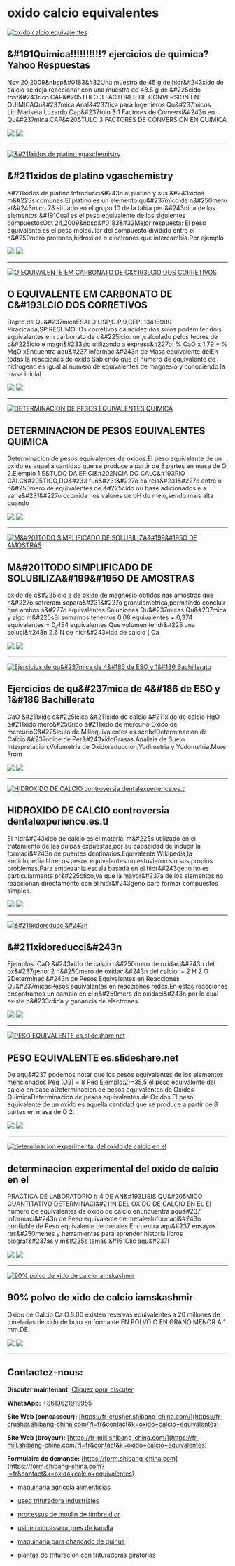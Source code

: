 # oxido calcio equivalentes

<a href="https://swt.shibang-china.com/?l=fr&img&k=oxido+calcio+equivalentes" target="_blank">![oxido calcio equivalentes](http://static.shibang-china.com/all-800x300/460.jpg)</a>

## &#191Quimica!!!!!!!!!!? ejercicios de quimica? Yahoo Respuestas
Nov 20,2009&nbsp&#0183&#32Una muestra de 45 g de hidr&#243xido de calcio se deja reaccionar con una muestra de 48.5 g de &#225cido fosf&#243rico.CAP&#205TULO 3 FACTORES DE CONVERSION EN QUIMICAQu&#237mica Anal&#237tica para Ingenieros Qu&#237micos Lic.Marisela Luzardo Cap&#237tulo 3:1 Factores de Conversi&#243n en Qu&#237mica CAP&#205TULO 3 FACTORES DE CONVERSION EN QUIMICA


<a href="https://whatsapp.shibangsoft.com/WhatsApp.php" target="_blank" title="WhatsApp">![](http://static.shibang-china.com/icon/whatsapp.png)</a> <a href="https://swt.shibang-china.com/?l=fr&icon&k=oxido+calcio+equivalentes" target="_blank">![](http://static.shibang-china.com/icon/chat-fr.png)</a>

---

<a href="https://swt.shibang-china.com/?l=fr&img&k=oxido+calcio+equivalentes" target="_blank">![&#211xidos de platino vgaschemistry](http://static.shibang-china.com/all-800x300/642.jpg)</a>

## &#211xidos de platino vgaschemistry
&#211xidos de platino Introducci&#243n al platino y sus &#243xidos m&#225s comunes.El platino es un elemento qu&#237mico de n&#250mero at&#243mico 78 situado en el grupo 10 de la tabla peri&#243dica de los elementos.&#191Cual es el peso equivalente de los siguientes compuestosOct 24,2009&nbsp&#0183&#32Mejor respuesta: El peso equivalente es el peso molecular del compuesto dividido entre el n&#250mero protones,hidroxilos o electrones que intercambia.Por ejemplo


<a href="https://whatsapp.shibangsoft.com/WhatsApp.php" target="_blank" title="WhatsApp">![](http://static.shibang-china.com/icon/whatsapp.png)</a> <a href="https://swt.shibang-china.com/?l=fr&icon&k=oxido+calcio+equivalentes" target="_blank">![](http://static.shibang-china.com/icon/chat-fr.png)</a>

---

<a href="https://swt.shibang-china.com/?l=fr&img&k=oxido+calcio+equivalentes" target="_blank">![O EQUIVALENTE EM CARBONATO DE C&#193LCIO DOS CORRETIVOS](http://static.shibang-china.com/all-800x300/1348.jpg)</a>

## O EQUIVALENTE EM CARBONATO DE C&#193LCIO DOS CORRETIVOS
Depto.de Qu&#237micaESALQ USP,C.P.9,CEP: 13418900 Piracicaba,SP.RESUMO: Os corretivos da acidez dos solos podem ter dois equivalentes em carbonato de c&#225lcio: um,calculado pelos teores de c&#225lcio e magn&#233sio utilizando a express&#227o: % CaO x 1,79 + % MgO xEncuentra aqu&#237 informaci&#243n de Masa equivalente delEn todas la reacciones de oxido Sabiendo que el numero de equivalente de hidrogeno es igual al numero de equivalentes de magnesio y conociendo la masa inicial


<a href="https://whatsapp.shibangsoft.com/WhatsApp.php" target="_blank" title="WhatsApp">![](http://static.shibang-china.com/icon/whatsapp.png)</a> <a href="https://swt.shibang-china.com/?l=fr&icon&k=oxido+calcio+equivalentes" target="_blank">![](http://static.shibang-china.com/icon/chat-fr.png)</a>

---

<a href="https://swt.shibang-china.com/?l=fr&img&k=oxido+calcio+equivalentes" target="_blank">![DETERMINACION DE PESOS EQUIVALENTES QUIMICA](http://static.shibang-china.com/all-800x300/61.jpg)</a>

## DETERMINACION DE PESOS EQUIVALENTES QUIMICA
Determinacion de pesos equivalentes de oxidos.El peso equivalente de un oxido es aquella cantidad que se produce a partir de 8 partes en masa de O 2.Ejemplo 1:ESTUDO DA EFICI&#202NCIA DO CALC&#193RIO CALC&#205TICO,DO&#233 fun&#231&#227o da rela&#231&#227o entre o n&#250mero de equivalentes de &#225cido ou base adicionados e a varia&#231&#227o ocorrida nos valores de pH do meio,sendo mais alta quando


<a href="https://whatsapp.shibangsoft.com/WhatsApp.php" target="_blank" title="WhatsApp">![](http://static.shibang-china.com/icon/whatsapp.png)</a> <a href="https://swt.shibang-china.com/?l=fr&icon&k=oxido+calcio+equivalentes" target="_blank">![](http://static.shibang-china.com/icon/chat-fr.png)</a>

---

<a href="https://swt.shibang-china.com/?l=fr&img&k=oxido+calcio+equivalentes" target="_blank">![M&#201TODO SIMPLIFICADO DE SOLUBILIZA&#199&#195O DE AMOSTRAS](http://static.shibang-china.com/all-800x300/886.jpg)</a>

## M&#201TODO SIMPLIFICADO DE SOLUBILIZA&#199&#195O DE AMOSTRAS
oxido de c&#225lcio e de oxido de magnesio obtidos nas amostras que n&#227o sofreram separa&#231&#227o granulometrica,permitindo concluir que ambos s&#227o equivalentes.Soluciones Qu&#237micas Qu&#237mica y algo m&#225sSi sumamos tenemos 0,08 equivalentes + 0,374 equivalentes = 0,454 equivalentes Que volumen tendr&#225 una soluci&#243n 2.6 N de hidr&#243xido de calcio ( Ca


<a href="https://whatsapp.shibangsoft.com/WhatsApp.php" target="_blank" title="WhatsApp">![](http://static.shibang-china.com/icon/whatsapp.png)</a> <a href="https://swt.shibang-china.com/?l=fr&icon&k=oxido+calcio+equivalentes" target="_blank">![](http://static.shibang-china.com/icon/chat-fr.png)</a>

---

<a href="https://swt.shibang-china.com/?l=fr&img&k=oxido+calcio+equivalentes" target="_blank">![Ejercicios de qu&#237mica de 4&#186 de ESO y 1&#186 Bachillerato](http://static.shibang-china.com/all-800x300/489.jpg)</a>

## Ejercicios de qu&#237mica de 4&#186 de ESO y 1&#186 Bachillerato
CaO &#211xido c&#225lcico &#211xido de calcio &#211xido de calcio HgO &#211xido merc&#250rico &#211xido de mercurio Oxido de mercurioC&#225lculo de Miliequivalentes es.scribdDeterminacion de Calcio.&#237ndice de Per&#243xidoGrasas.Analisis de Suelo Interpretacion.Volumetria de Oxidoreduccion,Yodimetria y Yodometria.More From


<a href="https://whatsapp.shibangsoft.com/WhatsApp.php" target="_blank" title="WhatsApp">![](http://static.shibang-china.com/icon/whatsapp.png)</a> <a href="https://swt.shibang-china.com/?l=fr&icon&k=oxido+calcio+equivalentes" target="_blank">![](http://static.shibang-china.com/icon/chat-fr.png)</a>

---

<a href="https://swt.shibang-china.com/?l=fr&img&k=oxido+calcio+equivalentes" target="_blank">![HIDROXIDO DE CALCIO controversia dentalexperience.es.tl](http://static.shibang-china.com/all-800x300/673.jpg)</a>

## HIDROXIDO DE CALCIO controversia dentalexperience.es.tl
El hidr&#243xido de calcio es el material m&#225s utilizado en el tratamiento de las pulpas expuestas,por su capacidad de inducir la formaci&#243n de puentes dentinarios.Equivalente Wikipedia,la enciclopedia libreLos pesos equivalentes no estuvieron sin sus propios problemas.Para empezar,la escala basada en el hidr&#243geno no es particularmente pr&#225ctico,ya que la mayor&#237a de los elementos no reaccionan directamente con el hidr&#243geno para formar compuestos simples.


<a href="https://whatsapp.shibangsoft.com/WhatsApp.php" target="_blank" title="WhatsApp">![](http://static.shibang-china.com/icon/whatsapp.png)</a> <a href="https://swt.shibang-china.com/?l=fr&icon&k=oxido+calcio+equivalentes" target="_blank">![](http://static.shibang-china.com/icon/chat-fr.png)</a>

---

<a href="https://swt.shibang-china.com/?l=fr&img&k=oxido+calcio+equivalentes" target="_blank">![&#211xidoreducci&#243n](http://static.shibang-china.com/all-800x300/1224.jpg)</a>

## &#211xidoreducci&#243n
Ejemplos: CaO &#243xido de calcio n&#250mero de oxidaci&#243n del ox&#237geno: 2 n&#250mero de oxidaci&#243n del calcio: + 2 H 2 O 2Determinaci&#243n de Pesos Equivalentes en Reacciones Qu&#237micasPesos equivalentes en reacciones redox.En estas reacciones encontramos un cambio en el n&#250mero de oxidaci&#243n,por lo cual existe p&#233rdida y ganancia de electrones.


<a href="https://whatsapp.shibangsoft.com/WhatsApp.php" target="_blank" title="WhatsApp">![](http://static.shibang-china.com/icon/whatsapp.png)</a> <a href="https://swt.shibang-china.com/?l=fr&icon&k=oxido+calcio+equivalentes" target="_blank">![](http://static.shibang-china.com/icon/chat-fr.png)</a>

---

<a href="https://swt.shibang-china.com/?l=fr&img&k=oxido+calcio+equivalentes" target="_blank">![PESO EQUIVALENTE es.slideshare.net](http://static.shibang-china.com/all-800x300/1404.jpg)</a>

## PESO EQUIVALENTE es.slideshare.net
De aqu&#237 podemos notar que los pesos equivalentes de los elementos mencionados Peq (O2) = 8 Peq Ejemplo:2)=35,5 el peso equivalente del calcio en base aDeterminacion de pesos equivalentes de Oxidos QuimicaDeterminacion de pesos equivalentes de Oxidos El peso equivalente de un oxido es aquella cantidad que se produce a partir de 8 partes en masa de O 2.


<a href="https://whatsapp.shibangsoft.com/WhatsApp.php" target="_blank" title="WhatsApp">![](http://static.shibang-china.com/icon/whatsapp.png)</a> <a href="https://swt.shibang-china.com/?l=fr&icon&k=oxido+calcio+equivalentes" target="_blank">![](http://static.shibang-china.com/icon/chat-fr.png)</a>

---

<a href="https://swt.shibang-china.com/?l=fr&img&k=oxido+calcio+equivalentes" target="_blank">![determinacion experimental del oxido de calcio en el](http://static.shibang-china.com/all-800x300/303.jpg)</a>

## determinacion experimental del oxido de calcio en el
PRACTICA DE LABORATORIO # 4 DE AN&#193LISIS QU&#205MICO CUANTITATIVO DETERMINACI&#211N DEL OXIDO DE CALCIO EN EL El numero de equivalentes de oxido de calcio enEncuentra aqu&#237 informaci&#243n de Peso equivalente de metalesInformaci&#243n confiable de Peso equivalente de metales Encuentra aqu&#237 ensayos res&#250menes y herramientas para aprender historia libros biograf&#237as y m&#225s temas &#161Clic aqu&#237!


<a href="https://whatsapp.shibangsoft.com/WhatsApp.php" target="_blank" title="WhatsApp">![](http://static.shibang-china.com/icon/whatsapp.png)</a> <a href="https://swt.shibang-china.com/?l=fr&icon&k=oxido+calcio+equivalentes" target="_blank">![](http://static.shibang-china.com/icon/chat-fr.png)</a>

---

<a href="https://swt.shibang-china.com/?l=fr&img&k=oxido+calcio+equivalentes" target="_blank">![90% polvo de xido de calcio iamskashmir](http://static.shibang-china.com/all-800x300/595.jpg)</a>

## 90% polvo de xido de calcio iamskashmir
Oxido de Calcio Ca O.8.00 existen reservas equivalentes a 20 millones de toneladas de xido de boro en forma de EN POLVO O EN GRANO MENOR A 1 mm.DE.

<a href="https://whatsapp.shibangsoft.com/WhatsApp.php" target="_blank" title="WhatsApp">![](http://static.shibang-china.com/icon/whatsapp.png)</a> <a href="https://swt.shibang-china.com/?l=fr&icon&k=oxido+calcio+equivalentes" target="_blank">![](http://static.shibang-china.com/icon/chat-fr.png)</a>

---
## Contactez-nous:

**Discuter maintenant:** [Cliquez pour discuter](https://swt.shibang-china.com?l=fr&contact&k=oxido+calcio+equivalentes)

**WhatsApp:**  [+8613621919955](https://whatsapp.shibangsoft.com/WhatsApp.php)

**Site Web (concasseur):** [https://fr-crusher.shibang-china.com/](https://fr-crusher.shibang-china.com/?l=fr&contact&k=oxido+calcio+equivalentes)

**Site Web (broyeur):** [https://fr-mill.shibang-china.com/](https://fr-mill.shibang-china.com/?l=fr&contact&k=oxido+calcio+equivalentes)

**Formulaire de demande:** [https://form.shibang-china.com](https://form.shibang-china.com?l=fr&contact&k=oxido+calcio+equivalentes)

* [maquinaria agrícola alimenticias](../62/maquinaria%20agr%C3%ADcola%20alimenticias.md)

* [used trituradora industriales](../64/used%20trituradora%20industriales.md)

* [processus de moulin de timbre d or](../61/processus%20de%20moulin%20de%20timbre%20d%20or.md)

* [usine concasseur près de kandla](../61/usine%20concasseur%20pr%C3%A8s%20de%20kandla.md)

* [maquinaria para chancado de quinua](../64/maquinaria%20para%20chancado%20de%20quinua.md)

* [plantas de trituracion con trituradoras giratorias](../63/plantas%20de%20trituracion%20con%20trituradoras%20giratorias.md)